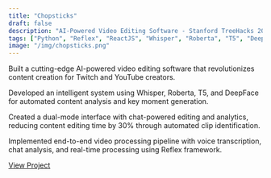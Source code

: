 ```yaml
---
title: "Chopsticks"
draft: false
description: "AI-Powered Video Editing Software - Stanford TreeHacks 2024"
tags: ["Python", "Reflex", "ReactJS", "Whisper", "Roberta", "T5", "DeepFace", "OpenCV", "Streamlit"]
image: "/img/chopsticks.png"
---
```


Built a cutting-edge AI-powered video editing software that revolutionizes content creation for Twitch and YouTube creators.

Developed an intelligent system using Whisper, Roberta, T5, and DeepFace for automated content analysis and key moment generation.

Created a dual-mode interface with chat-powered editing and analytics, reducing content editing time by 30% through automated clip identification.

Implemented end-to-end video processing pipeline with voice transcription, chat analysis, and real-time processing using Reflex framework.

<a href="https://chopsticks.streamlit.app/" target="_blank" rel="noopener" style="text-decoration: underline;">View Project</a> 